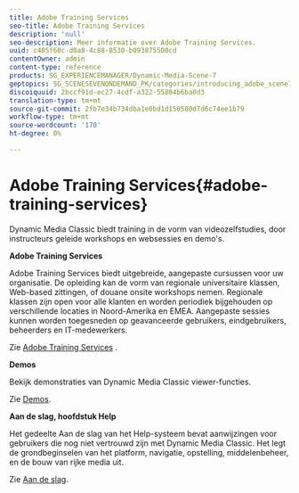 ```yaml
---
title: Adobe Training Services
seo-title: Adobe Training Services
description: 'null'
seo-description: Meer informatie over Adobe Training Services.
uuid: c405f60c-d0a8-4c88-8530-b093875500cd
contentOwner: admin
content-type: reference
products: SG_EXPERIENCEMANAGER/Dynamic-Media-Scene-7
geptopics: SG_SCENESEVENONDEMAND_PK/categories/introducing_adobe_scene7
discoiquuid: 2bccf91d-ec27-4cdf-a322-55804b6ba0d3
translation-type: tm+mt
source-git-commit: 2fb7e34b734dba1e0bd1d150580d7d6c74ee1b79
workflow-type: tm+mt
source-wordcount: '170'
ht-degree: 0%

---
```



# Adobe Training Services{#adobe-training-services}

Dynamic Media Classic biedt training in de vorm van videozelfstudies, door instructeurs geleide workshops en websessies en demo&#39;s.

**Adobe Training Services**

Adobe Training Services biedt uitgebreide, aangepaste cursussen voor uw organisatie. De opleiding kan de vorm van regionale universitaire klassen, Web-based zittingen, of douane onsite workshops nemen. Regionale klassen zijn open voor alle klanten en worden periodiek bijgehouden op verschillende locaties in Noord-Amerika en EMEA. Aangepaste sessies kunnen worden toegesneden op geavanceerde gebruikers, eindgebruikers, beheerders en IT-medewerkers.

Zie [Adobe Training Services](https://training.adobe.com/training.html) [](https://www.adobe.com/go/learn_sc7_trainingrequest_en).

**Demos**

Bekijk demonstraties van Dynamic Media Classic viewer-functies.

Zie [Demos](https://www.adobe.com/solutions/web-experience-management/rich-media-assets-demos.html).

**Aan de slag, hoofdstuk Help**

Het gedeelte Aan de slag van het Help-systeem bevat aanwijzingen voor gebruikers die nog niet vertrouwd zijn met Dynamic Media Classic. Het legt de grondbeginselen van het platform, navigatie, opstelling, middelenbeheer, en de bouw van rijke media uit.

Zie [Aan de slag](scene7-platform-overview.md).